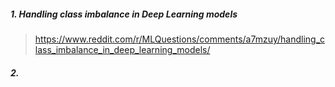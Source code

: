 ##### 1. Handling class imbalance in Deep Learning models  
> https://www.reddit.com/r/MLQuestions/comments/a7mzuy/handling_class_imbalance_in_deep_learning_models/  

##### 2.
